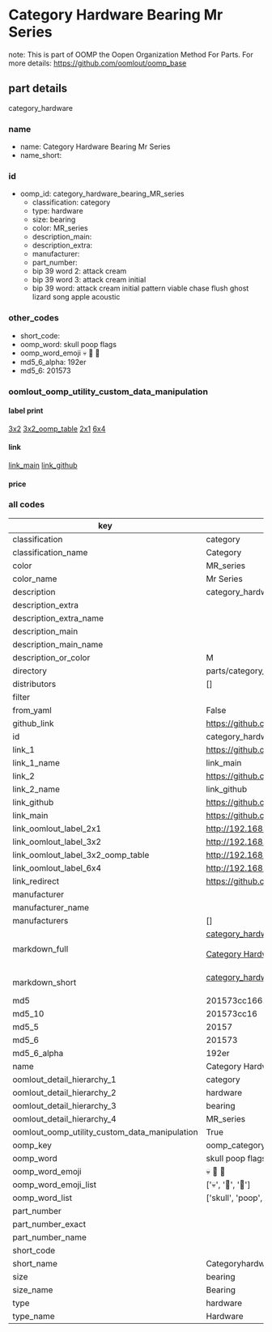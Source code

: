 # Category Hardware Bearing Mr Series  

note: This is part of OOMP the Oopen Organization Method For Parts. For more details: https://github.com/oomlout/oomp_base

##  part details
  



category_hardware



### name
* name: Category Hardware Bearing Mr Series
* name_short: 
### id
* oomp_id: category_hardware_bearing_MR_series
  * classification: category
  * type: hardware
  * size: bearing
  * color: MR_series
  * description_main: 
  * description_extra: 
  * manufacturer: 
  * part_number: 
  * bip 39 word 2: attack cream
  * bip 39 word 3: attack cream initial
  * bip 39 word: attack cream initial pattern viable chase flush ghost lizard song apple acoustic

### other_codes
* short_code: 
* oomp_word: skull poop flags
* oomp_word_emoji :skull: :poop: :flags:
* md5_6_alpha: 192er
* md5_6: 201573






### oomlout_oomp_utility_custom_data_manipulation
#### label print
[3x2](http://192.168.1.245:1112/?label=oomp%20192er)
[3x2_oomp_table](http://192.168.1.108:1112/?label=oomp%20192er)
[2x1](http://192.168.1.242:1112/?label=oomp%20192er)
[6x4](http://192.168.1.55:1112/?label=oomp%20192er)    

#### link

[link_main](https://github.com/oomlout/oomlout_oomp_version_1_messy/tree/main/parts/category_hardware_bearing_MR_series) [link_github](https://github.com/oomlout/oomlout_oomp_version_1_messy/tree/main/parts/category_hardware_bearing_MR_series)                             

#### price







### all codes 
| key | value |  
| --- | --- |  
| classification | category |  
| classification_name | Category |  
| color | MR_series |  
| color_name | Mr Series |  
| description | category_hardware |  
| description_extra |  |  
| description_extra_name |  |  
| description_main |  |  
| description_main_name |  |  
| description_or_color | M  |  
| directory | parts/category_hardware_bearing_MR_series |  
| distributors | [] |  
| filter |  |  
| from_yaml | False |  
| github_link | https://github.com/oomlout/oomlout_oomp_part_src/tree/main/parts/category_hardware_bearing_MR_series |  
| id | category_hardware_bearing_MR_series |  
| link_1 | https://github.com/oomlout/oomlout_oomp_version_1_messy/tree/main/parts/category_hardware_bearing_MR_series |  
| link_1_name | link_main |  
| link_2 | https://github.com/oomlout/oomlout_oomp_version_1_messy/tree/main/parts/category_hardware_bearing_MR_series |  
| link_2_name | link_github |  
| link_github | https://github.com/oomlout/oomlout_oomp_version_1_messy/tree/main/parts/category_hardware_bearing_MR_series |  
| link_main | https://github.com/oomlout/oomlout_oomp_version_1_messy/tree/main/parts/category_hardware_bearing_MR_series |  
| link_oomlout_label_2x1 | http://192.168.1.242:1112/?label=oomp%20192er |  
| link_oomlout_label_3x2 | http://192.168.1.245:1112/?label=oomp%20192er |  
| link_oomlout_label_3x2_oomp_table | http://192.168.1.108:1112/?label=oomp%20192er |  
| link_oomlout_label_6x4 | http://192.168.1.55:1112/?label=oomp%20192er |  
| link_redirect | https://github.com/oomlout/oomlout_oomp_version_1_messy/tree/main/parts/category_hardware_bearing_MR_series |  
| manufacturer |  |  
| manufacturer_name |  |  
| manufacturers | [] |  
| markdown_full | [category_hardware_bearing_MR_series](none)<br>[](none)<br>[Category Hardware Bearing Mr Series](none)<br><br> |  
| markdown_short | [category_hardware_bearing_MR_series](none)<br><br> |  
| md5 | 201573cc16618b389af9aa14e7ccb873 |  
| md5_10 | 201573cc16 |  
| md5_5 | 20157 |  
| md5_6 | 201573 |  
| md5_6_alpha | 192er |  
| name | Category Hardware Bearing Mr Series |  
| oomlout_detail_hierarchy_1 | category |  
| oomlout_detail_hierarchy_2 | hardware |  
| oomlout_detail_hierarchy_3 | bearing |  
| oomlout_detail_hierarchy_4 | MR_series |  
| oomlout_oomp_utility_custom_data_manipulation | True |  
| oomp_key | oomp_category_hardware_bearing_MR_series |  
| oomp_word | skull poop flags |  
| oomp_word_emoji | :skull: :poop: :flags: |  
| oomp_word_emoji_list | [':skull:', ':poop:', ':flags:'] |  
| oomp_word_list | ['skull', 'poop', 'flags'] |  
| part_number |  |  
| part_number_exact |  |  
| part_number_name |  |  
| short_code |  |  
| short_name | Categoryhardware |  
| size | bearing |  
| size_name | Bearing |  
| type | hardware |  
| type_name | Hardware |  
